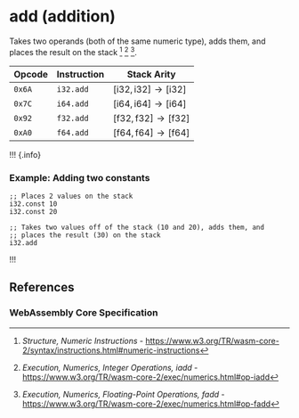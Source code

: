 
# add (addition)

Takes two operands (both of the same numeric type), adds them, and places the result on the stack [^§2.4.1] [^§4.3.2.3-iadd] [^§4.3.3.3-fadd].



| Opcode | Instruction | Stack Arity |
|--------|-------------|-------------|
| `0x6A` | `i32.add`   | $[ \mathsf{i32}, \mathsf{i32} ] \to [ \mathsf{i32} ]$ |
| `0x7C` | `i64.add`   | $[ \mathsf{i64}, \mathsf{i64} ] \to [ \mathsf{i64} ]$ |
| `0x92` | `f32.add`   | $[ \mathsf{f32}, \mathsf{f32} ] \to [ \mathsf{f32} ]$ |
| `0xA0` | `f64.add`   | $[ \mathsf{f64}, \mathsf{f64} ] \to [ \mathsf{f64} ]$ |



!!! {.info}
### Example: Adding two constants

```wasm
;; Places 2 values on the stack
i32.const 10
i32.const 20

;; Takes two values off of the stack (10 and 20), adds them, and
;; places the result (30) on the stack
i32.add
```
!!!



## References

### WebAssembly Core Specification

[^§2.4.1]: _Structure, Numeric Instructions_ - <https://www.w3.org/TR/wasm-core-2/syntax/instructions.html#numeric-instructions>
[^§4.3.2.3-iadd]: _Execution, Numerics, Integer Operations, iadd_ - <https://www.w3.org/TR/wasm-core-2/exec/numerics.html#op-iadd>
[^§4.3.3.3-fadd]: _Execution, Numerics, Floating-Point Operations, fadd_ - <https://www.w3.org/TR/wasm-core-2/exec/numerics.html#op-fadd>
